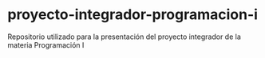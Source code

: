 # proyecto-integrador-programacion-i
Repositorio utilizado para la presentación del proyecto integrador de la materia Programación I
